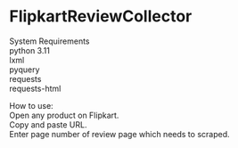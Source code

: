 # FlipkartReviewCollector

System Requirements<br />
python 3.11<br />
lxml<br />
pyquery<br />
requests<br />
requests-html<br />

How to use: <br />
Open any product on Flipkart.<br />
Copy and paste URL.<br />
Enter page number of review page which needs to scraped.<br />


